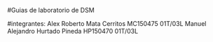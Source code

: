 #Guias de laboratorio de DSM

#integrantes: 
	Alex Roberto Mata Cerritos MC150475 01T/03L
	Manuel Alejandro Hurtado Pineda HP150470 01T/03L
